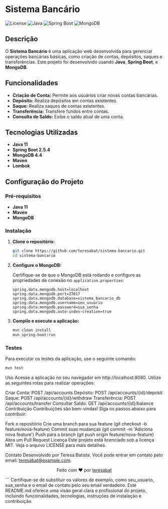 # Sistema Bancário

![License](https://img.shields.io/github/license/teresabat/sistema-bancario)
![Java](https://img.shields.io/badge/Java-11-blue)
![Spring Boot](https://img.shields.io/badge/Spring%20Boot-2.5.4-brightgreen)
![MongoDB](https://img.shields.io/badge/MongoDB-4.4-green)

## Descrição

O **Sistema Bancário** é uma aplicação web desenvolvida para gerenciar operações bancárias básicas, como criação de contas, depósitos, saques e transferências. Este projeto foi desenvolvido usando **Java**, **Spring Boot**, e **MongoDB**.

## Funcionalidades

- **Criação de Conta:** Permite aos usuários criar novas contas bancárias.
- **Depósito:** Realiza depósitos em contas existentes.
- **Saque:** Realiza saques de contas existentes.
- **Transferência:** Transfere fundos entre contas.
- **Consulta de Saldo:** Exibe o saldo atual de uma conta.

## Tecnologias Utilizadas

- **Java 11**
- **Spring Boot 2.5.4**
- **MongoDB 4.4**
- **Maven**
- **Lombok**

## Configuração do Projeto

### Pré-requisitos

- **Java 11**
- **Maven**
- **MongoDB**

### Instalação

1. **Clone o repositório:**

    ```bash
    git clone https://github.com/teresabat/sistema-bancario.git
    cd sistema-bancario
    ```

2. **Configure o MongoDB:**

    Certifique-se de que o MongoDB está rodando e configure as propriedades de conexão no `application.properties`:

    ```properties
    spring.data.mongodb.host=localhost
    spring.data.mongodb.port=27017
    spring.data.mongodb.database=sistema_bancario_db
    spring.data.mongodb.username=seu_usuario
    spring.data.mongodb.password=sua_senha
    spring.data.mongodb.auto-index-creation=true
    ```

3. **Compile e execute a aplicação:**

    ```bash
    mvn clean install
    mvn spring-boot:run
    ```

### Testes

Para executar os testes da aplicação, use o seguinte comando:

```bash
mvn test
```

Uso
Acesse a aplicação no seu navegador em http://localhost:8080. Utilize as seguintes rotas para realizar operações:

Criar Conta: POST /api/accounts
Depósito: POST /api/accounts/{id}/deposit
Saque: POST /api/accounts/{id}/withdraw
Transferência: POST /api/accounts/transfer
Consultar Saldo: GET /api/accounts/{id}/balance
Contribuição
Contribuições são bem-vindas! Siga os passos abaixo para contribuir:

Fork o repositório
Crie uma branch para sua feature (git checkout -b feature/nova-feature)
Commit suas mudanças (git commit -m 'Adiciona nova feature')
Push para a branch (git push origin feature/nova-feature)
Abra um Pull Request
Licença
Este projeto está licenciado sob a licença MIT. Veja o arquivo LICENSE para mais detalhes.

Contato
Desenvolvido por Teresa Batista. Você pode entrar em contato pelo email: teresabat@example.com.

<p align="center">
  Feito com ❤️ por <a href="https://github.com/teresabat" target="_blank">teresabat</a>
</p>
```
Certifique-se de substituir os valores de exemplo, como seu_usuario, sua_senha e o email de contato pelo seu email verdadeiro. Este README.md oferece uma visão geral clara e profissional do projeto, incluindo funcionalidades, tecnologias, instruções de instalação e contribuição.
